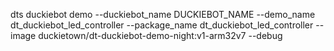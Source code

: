 

dts duckiebot demo --duckiebot_name DUCKIEBOT_NAME --demo_name dt_duckiebot_led_controller --package_name dt_duckiebot_led_controller --image duckietown/dt-duckiebot-demo-night:v1-arm32v7 --debug

